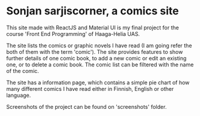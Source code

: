 # Sonjan sarjiscorner, a comics site

This site made with ReactJS and Material UI is my final project for the course 'Front End Programming' of Haaga-Helia UAS.

The site lists the comics or graphic novels I have read (I am going refer the both of them with the term 'comic'). The site provides features to show further details of one comic book, to add a new comic or edit an existing one, or to delete a comic book. The comic list can be filtered with the name of the comic.

The site has a information page, which contains a simple pie chart of how many different comics I have read either in Finnish, English or other language.

Screenshots of the project can be found on 'screenshots' folder.
